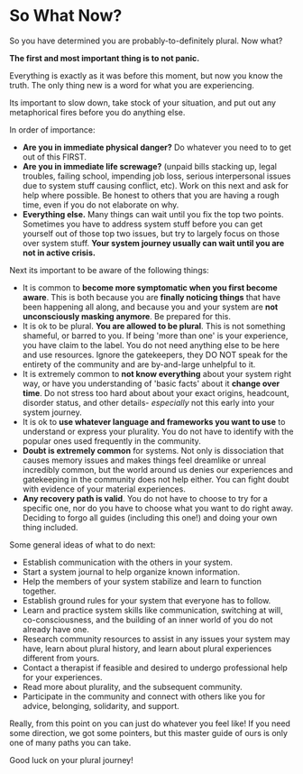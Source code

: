 # So What Now?
So you have determined you are probably-to-definitely plural. Now what?

**The first and most important thing is to not panic.**

Everything is exactly as it was before this moment, but now you know the truth. The only thing new is a word for what you are experiencing.

Its important to slow down, take stock of your situation, and put out any metaphorical fires before you do anything else.

In order of importance:
- **Are you in immediate physical danger?** Do whatever you need to to get out of this FIRST.
- **Are you in immediate life screwage?** (unpaid bills stacking up, legal troubles, failing school, impending job loss, serious interpersonal issues due to system stuff causing conflict, etc). Work on this next and ask for help where possible. Be honest to others that you are having a rough time, even if you do not elaborate on why.
- **Everything else.** Many things can wait until you fix the top two points. Sometimes you have to address system stuff before you can get yourself out of those top two issues, but try to largely focus on those over system stuff. **Your system journey usually can wait until you are not in active crisis.**

Next its important to be aware of the following things:
- It is common to **become more symptomatic when you first become aware**. This is both because you are **finally noticing things** that have been happening all along, and because you and your system are **not unconsciously masking anymore**. Be prepared for this.
- It is ok to be plural. **You are allowed to be plural**. This is not something shameful, or barred to you. If being 'more than one' is your experience, you have claim to the label. You do not need anything else to be here and use resources. Ignore the gatekeepers, they DO NOT speak for the entirety of the community and are by-and-large unhelpful to it.
- It is extremely common to **not know everything** about your system right way, or have you understanding of 'basic facts' about it **change over time**. Do not stress too hard about about your exact origins, headcount, disorder status, and other details- *especially* not this early into your system journey.
- It is ok to **use whatever language and frameworks you want to use** to understand or express your plurality. You do not have to identify with the popular ones used frequently in the community.
- **Doubt is extremely common** for systems. Not only is dissociation that causes memory issues and makes things feel dreamlike or unreal incredibly common, but the world around us denies our experiences and gatekeeping in the community does not help either. You can fight doubt with evidence of your material experiences.
- **Any recovery path is valid**. You do not have to choose to try for a specific one, nor do you have to choose what you want to do right away. Deciding to forgo all guides (including this one!) and doing your own thing included.

Some general ideas of what to do next:
- Establish communication with the others in your system.
- Start a system journal to help organize known information.
- Help the members of your system stabilize and learn to function together.
- Establish ground rules for your system that everyone has to follow.
- Learn and practice system skills like communication, switching at will, co-consciousness, and the building of an inner world of you do not already have one.
- Research community resources to assist in any issues your system may have, learn about plural history, and learn about plural experiences different from yours.
- Contact a therapist if feasible and desired to undergo professional help for your experiences.
- Read more about plurality, and the subsequent community.
- Participate in the community and connect with others like you for advice, belonging, solidarity, and support.


Really, from this point on you can just do whatever you feel like! If you need some direction, we got some pointers, but this master guide of ours is only one of many paths you can take.

Good luck on your plural journey!
